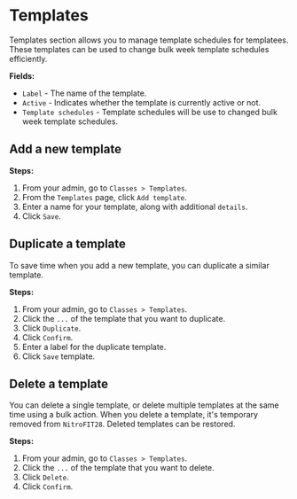 #   Templates
Templates section allows you to manage template schedules for templatees. These templates can be used to change bulk week template schedules efficiently.

**Fields:**
-   `Label` - The name of the template.
-   `Active` - Indicates whether the template is currently active or not.
-   `Template schedules` - Template schedules will be use to changed bulk week template schedules.

## Add a new template

**Steps:**

1.  From your admin, go to `Classes > Templates`.
2.  From the `Templates` page, click `Add template`.
3.  Enter a name for your template, along with additional `details`.
4.  Click `Save`.

## Duplicate a template
To save time when you add a new template, you can duplicate a similar template.

**Steps:**

1.   From your admin, go to `Classes > Templates`.
2.   Click the `...` of the template that you want to duplicate.
3.   Click `Duplicate`.
4.   Click `Confirm`.
5.   Enter a label for the duplicate template.
6.   Click `Save` template.

##  Delete a template
You can delete a single template, or delete multiple templates at the same time using a bulk action. When you delete a template, it's temporary removed from `NitroFIT28`. Deleted templates can be restored.

**Steps:**

1.  From your admin, go to `Classes > Templates`.
2.  Click the `...` of the template that you want to delete.
3.  Click `Delete`.
4.  Click `Confirm`.